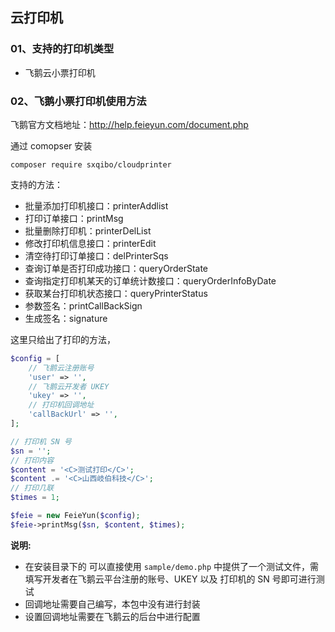 ## 云打印机

### 01、支持的打印机类型
- 飞鹅云小票打印机

### 02、飞鹅小票打印机使用方法

飞鹅官方文档地址：http://help.feieyun.com/document.php

通过 comopser 安装
```
composer require sxqibo/cloudprinter
```

支持的方法：
- 批量添加打印机接口：printerAddlist
- 打印订单接口：printMsg
- 批量删除打印机：printerDelList
- 修改打印机信息接口：printerEdit
- 清空待打印订单接口：delPrinterSqs
- 查询订单是否打印成功接口：queryOrderState
- 查询指定打印机某天的订单统计数接口：queryOrderInfoByDate
- 获取某台打印机状态接口：queryPrinterStatus
- 参数签名：printCallBackSign
- 生成签名：signature

这里只给出了打印的方法，
```php
$config = [
    // 飞鹅云注册账号
    'user' => '',
    // 飞鹅云开发者 UKEY
    'ukey' => '',
    // 打印机回调地址
    'callBackUrl' => '',
];

// 打印机 SN 号
$sn = '';
// 打印内容
$content = '<C>测试打印</C>';
$content .= '<C>山西岐伯科技</C>';
// 打印几联
$times = 1;

$feie = new FeieYun($config);
$feie->printMsg($sn, $content, $times);
```

**说明:**
- 在安装目录下的 可以直接使用 `sample/demo.php` 中提供了一个测试文件，需填写开发者在飞鹅云平台注册的账号、UKEY 以及 打印机的 SN 号即可进行测试
- 回调地址需要自己编写，本包中没有进行封装
- 设置回调地址需要在飞鹅云的后台中进行配置


